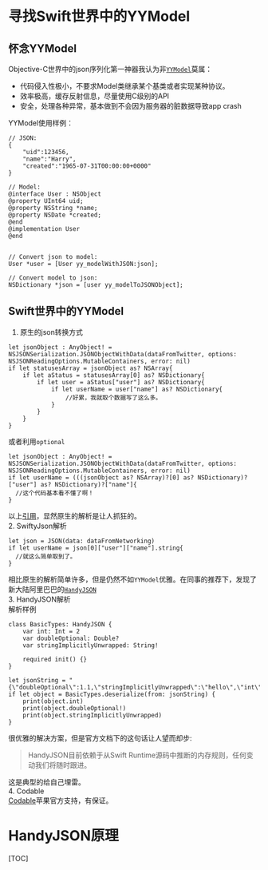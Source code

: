 # 寻找Swift世界中的YYModel

## 怀念YYModel  
Objective-C世界中的json序列化第一神器我认为非[`YYModel`](https://github.com/ibireme/YYModel)莫属：  
- 代码侵入性极小，不要求Model类继承某个基类或者实现某种协议。
- 效率极高，缓存反射信息，尽量使用C级别的API
- 安全，处理各种异常，基本做到不会因为服务器的脏数据导致app crash     

YYModel使用样例：   
```
// JSON:
{
    "uid":123456,
    "name":"Harry",
    "created":"1965-07-31T00:00:00+0000"
}

// Model:
@interface User : NSObject
@property UInt64 uid;
@property NSString *name;
@property NSDate *created;
@end
@implementation User
@end

	
// Convert json to model:
User *user = [User yy_modelWithJSON:json];
	
// Convert model to json:
NSDictionary *json = [user yy_modelToJSONObject];
```

## Swift世界中的YYModel
1. 原生的json转换方式
```
let jsonObject : AnyObject! = NSJSONSerialization.JSONObjectWithData(dataFromTwitter, options: NSJSONReadingOptions.MutableContainers, error: nil)
if let statusesArray = jsonObject as? NSArray{
    if let aStatus = statusesArray[0] as? NSDictionary{
        if let user = aStatus["user"] as? NSDictionary{
            if let userName = user["name"] as? NSDictionary{
                //好累，我就取个数据写了这么多。
            }
        }
    }
}
```
或者利用`optional`
```
let jsonObject : AnyObject! = NSJSONSerialization.JSONObjectWithData(dataFromTwitter, options: NSJSONReadingOptions.MutableContainers, error: nil)
if let userName = (((jsonObject as? NSArray)?[0] as? NSDictionary)?["user"] as? NSDictionary)?["name"]{
  //这个代码基本看不懂了啊！
}
```
以上[引用](http://tangplin.github.io/swiftyjson/)，显然原生的解析是让人抓狂的。		
2. SwiftyJson解析
```
let json = JSON(data: dataFromNetworking)
if let userName = json[0]["user"]["name"].string{
  //就这么简单取到了。
}
```
相比原生的解析简单许多，但是仍然不如`YYModel`优雅。在同事的推荐下，发现了新大陆阿里巴巴的[`HandyJSON`](https://github.com/alibaba/HandyJSON/blob/master/README_cn.md)		
3. HandyJSON解析        
解析样例
```
class BasicTypes: HandyJSON {
    var int: Int = 2
    var doubleOptional: Double?
    var stringImplicitlyUnwrapped: String!

    required init() {}
}

let jsonString = "{\"doubleOptional\":1.1,\"stringImplicitlyUnwrapped\":\"hello\",\"int\":1}"
if let object = BasicTypes.deserialize(from: jsonString) {
    print(object.int)
    print(object.doubleOptional!)
    print(object.stringImplicitlyUnwrapped)
}
```
很优雅的解决方案，但是官方文档下的这句话让人望而却步: 
>HandyJSON目前依赖于从Swift Runtime源码中推断的内存规则，任何变动我们将随时跟进。   

这是典型的给自己埋雷。		
4. Codable  
[Codable](https://www.jianshu.com/p/bdd9c012df15)苹果官方支持，有保证。
# HandyJSON原理     
[TOC]
